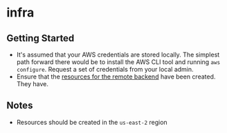 # infra

## Getting Started

* It's assumed that your AWS credentials are stored locally. The simplest path forward there
would be to install the AWS CLI tool and running `aws configure`. Request a set of credentials
from your local admin.
* Ensure that the [resources for the remote backend](scripts/remote-state) have been created. They have.

## Notes

* Resources should be created in the `us-east-2` region
